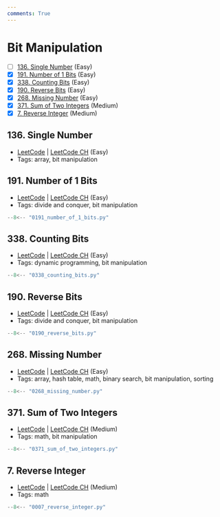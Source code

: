 ```yaml
---
comments: True
---
```


# Bit Manipulation

- [ ] [136. Single Number](https://leetcode.cn/problems/single-number/) (Easy)
- [x] [191. Number of 1 Bits](https://leetcode.cn/problems/number-of-1-bits/) (Easy)
- [x] [338. Counting Bits](https://leetcode.cn/problems/counting-bits/) (Easy)
- [x] [190. Reverse Bits](https://leetcode.cn/problems/reverse-bits/) (Easy)
- [x] [268. Missing Number](https://leetcode.cn/problems/missing-number/) (Easy)
- [x] [371. Sum of Two Integers](https://leetcode.cn/problems/sum-of-two-integers/) (Medium)
- [x] [7. Reverse Integer](https://leetcode.cn/problems/reverse-integer/) (Medium)

## 136. Single Number

-   [LeetCode](https://leetcode.com/problems/single-number/) | [LeetCode CH](https://leetcode.cn/problems/single-number/) (Easy)
-   Tags: array, bit manipulation

## 191. Number of 1 Bits

-   [LeetCode](https://leetcode.com/problems/number-of-1-bits/) | [LeetCode CH](https://leetcode.cn/problems/number-of-1-bits/) (Easy)
-   Tags: divide and conquer, bit manipulation

```python title="191. Number of 1 Bits - Python Solution"
--8<-- "0191_number_of_1_bits.py"
```

## 338. Counting Bits

-   [LeetCode](https://leetcode.com/problems/counting-bits/) | [LeetCode CH](https://leetcode.cn/problems/counting-bits/) (Easy)
-   Tags: dynamic programming, bit manipulation

```python title="338. Counting Bits - Python Solution"
--8<-- "0338_counting_bits.py"
```

## 190. Reverse Bits

-   [LeetCode](https://leetcode.com/problems/reverse-bits/) | [LeetCode CH](https://leetcode.cn/problems/reverse-bits/) (Easy)
-   Tags: divide and conquer, bit manipulation

```python title="190. Reverse Bits - Python Solution"
--8<-- "0190_reverse_bits.py"
```

## 268. Missing Number

-   [LeetCode](https://leetcode.com/problems/missing-number/) | [LeetCode CH](https://leetcode.cn/problems/missing-number/) (Easy)
-   Tags: array, hash table, math, binary search, bit manipulation, sorting

```python title="268. Missing Number - Python Solution"
--8<-- "0268_missing_number.py"
```

## 371. Sum of Two Integers

-   [LeetCode](https://leetcode.com/problems/sum-of-two-integers/) | [LeetCode CH](https://leetcode.cn/problems/sum-of-two-integers/) (Medium)
-   Tags: math, bit manipulation

```python title="371. Sum of Two Integers - Python Solution"
--8<-- "0371_sum_of_two_integers.py"
```

## 7. Reverse Integer

-   [LeetCode](https://leetcode.com/problems/reverse-integer/) | [LeetCode CH](https://leetcode.cn/problems/reverse-integer/) (Medium)
-   Tags: math

```python title="7. Reverse Integer - Python Solution"
--8<-- "0007_reverse_integer.py"
```
